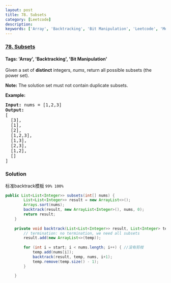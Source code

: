 ```yaml
---
layout: post
title: 78. Subsets
category: [Leetcode]
description: 
keywords: ['Array', 'Backtracking', 'Bit Manipulation', 'Leetcode', 'Medium']
---
```

### [78. Subsets](https://leetcode.com/problems/subsets)

#### Tags: 'Array', 'Backtracking', 'Bit Manipulation'

<div class="content__u3I1 question-content__JfgR"><div><p>Given a set of <strong>distinct</strong> integers, <em>nums</em>, return all possible subsets (the power set).</p>
<p><strong>Note:</strong> The solution set must not contain duplicate subsets.</p>
<p><strong>Example:</strong></p>
<pre><strong>Input:</strong> nums = [1,2,3]
<strong>Output:</strong>
[
  [3],
  [1],
  [2],
  [1,2,3],
  [1,3],
  [2,3],
  [1,2],
  []
]</pre>
</div></div>

### Solution
标准backtrack模板 `99% 100%`
```java
public List<List<Integer>> subsets(int[] nums) {
        List<List<Integer>> result = new ArrayList<>();
        Arrays.sort(nums);
        backtrack(result, new ArrayList<Integer>(), nums, 0);
        return result;
    }
    
    private void backtrack(List<List<Integer>> result, List<Integer> temp, int[] nums, int start) {
        // termination: no termination, we need all subsets
        result.add(new ArrayList<>(temp));
        
        for (int i = start; i < nums.length; i++) { //没有剪枝
            temp.add(nums[i]);
            backtrack(result, temp, nums, i+1);
            temp.remove(temp.size() - 1);
        }
        
    }
```